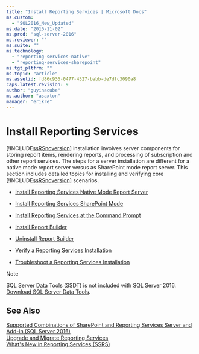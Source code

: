 ```yaml
---
title: "Install Reporting Services | Microsoft Docs"
ms.custom: 
  - "SQL2016_New_Updated"
ms.date: "2016-11-02"
ms.prod: "sql-server-2016"
ms.reviewer: ""
ms.suite: ""
ms.technology: 
  - "reporting-services-native"
  - "reporting-services-sharepoint"
ms.tgt_pltfrm: ""
ms.topic: "article"
ms.assetid: fd86c936-0477-4527-babb-de7dfc3090a8
caps.latest.revision: 9
author: "guyinacube"
ms.author: "asaxton"
manager: "erikre"
---
```

# Install Reporting Services
  [!INCLUDE[ssRSnoversion](../../includes/ssrsnoversion-md.md)] installation involves server components for storing report items, rendering reports, and processing of subscription and other report services.  The steps for a server installation are different for a native mode report server versus as SharePoint mode report server. This section includes detailed topics for installing and verifying core [!INCLUDE[ssRSnoversion](../../includes/ssrsnoversion-md.md)] scenarios.  
  
-   [Install Reporting Services Native Mode Report Server](http://msdn.microsoft.com/en-us/8f25e6dc-b753-400e-9e9a-50f4f35bf6c4)  
  
-   [Install Reporting Services SharePoint Mode](../../reporting-services/install-windows/install-reporting-services-sharepoint-mode.md)  
  
-   [Install Reporting Services at the Command Prompt](../../reporting-services/install-windows/install-reporting-services-at-the-command-prompt.md)  
  
-   [Install Report Builder](../../reporting-services/install-windows/install-report-builder.md)  
  
-   [Uninstall Report Builder](../../reporting-services/install-windows/uninstall-report-builder.md)  
  
-   [Verify a Reporting Services Installation](../../reporting-services/install-windows/verify-a-reporting-services-installation.md)  
  
-   [Troubleshoot a Reporting Services Installation](../../reporting-services/install-windows/troubleshoot-a-reporting-services-installation.md)  

> [!NOTE]
> SQL Server Data Tools (SSDT) is not included with SQL Server 2016. [Download SQL Server Data Tools](http://go.microsoft.com/fwlink/?LinkID=616714).
  
## See Also  
 [Supported Combinations of SharePoint and Reporting Services Server and Add-in &#40;SQL Server 2016&#41;](../../reporting-services/install-windows/supported-combinations-of-sharepoint-and-reporting-services-server.md)   
 [Upgrade and Migrate Reporting Services](../../reporting-services/install-windows/upgrade-and-migrate-reporting-services.md)  
  [What's New in Reporting Services &#40;SSRS&#41;](http://msdn.microsoft.com/en-us/bc909063-6b84-4b3a-80d2-e93fc04b4b9d)   
  
  